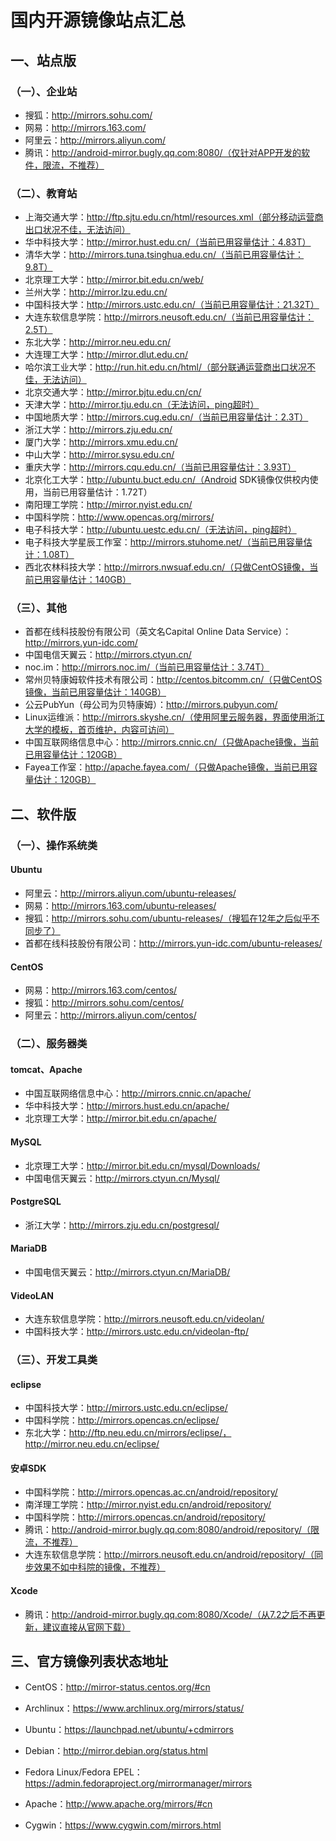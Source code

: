 # 国内开源镜像站点汇总

## 一、站点版
### （一）、企业站
- 搜狐：http://mirrors.sohu.com/
- 网易：http://mirrors.163.com/
- 阿里云：http://mirrors.aliyun.com/
- 腾讯：http://android-mirror.bugly.qq.com:8080/（仅针对APP开发的软件，限流，不推荐）

### （二）、教育站
- 上海交通大学：http://ftp.sjtu.edu.cn/html/resources.xml（部分移动运营商出口状况不佳，无法访问）
- 华中科技大学：http://mirror.hust.edu.cn/（当前已用容量估计：4.83T）
- 清华大学：http://mirrors.tuna.tsinghua.edu.cn/（当前已用容量估计：9.8T）
- 北京理工大学：http://mirror.bit.edu.cn/web/
- 兰州大学：http://mirror.lzu.edu.cn/
- 中国科技大学：http://mirrors.ustc.edu.cn/（当前已用容量估计：21.32T）
- 大连东软信息学院：http://mirrors.neusoft.edu.cn/（当前已用容量估计：2.5T）
- 东北大学：http://mirror.neu.edu.cn/
- 大连理工大学：http://mirror.dlut.edu.cn/
- 哈尔滨工业大学：http://run.hit.edu.cn/html/（部分联通运营商出口状况不佳，无法访问）
- 北京交通大学：http://mirror.bjtu.edu.cn/cn/
- 天津大学：http://mirror.tju.edu.cn（无法访问，ping超时）
- 中国地质大学：http://mirrors.cug.edu.cn/（当前已用容量估计：2.3T）
- 浙江大学：http://mirrors.zju.edu.cn/
- 厦门大学：http://mirrors.xmu.edu.cn/
- 中山大学：http://mirror.sysu.edu.cn/
- 重庆大学：http://mirrors.cqu.edu.cn/（当前已用容量估计：3.93T）
- 北京化工大学：http://ubuntu.buct.edu.cn/（Android SDK镜像仅供校内使用，当前已用容量估计：1.72T）
- 南阳理工学院：http://mirror.nyist.edu.cn/
- 中国科学院：http://www.opencas.org/mirrors/
- 电子科技大学：http://ubuntu.uestc.edu.cn/（无法访问，ping超时）
- 电子科技大学星辰工作室：http://mirrors.stuhome.net/（当前已用容量估计：1.08T）
- 西北农林科技大学：http://mirrors.nwsuaf.edu.cn/（只做CentOS镜像，当前已用容量估计：140GB）

### （三）、其他
- 首都在线科技股份有限公司（英文名Capital Online Data Service）：http://mirrors.yun-idc.com/
- 中国电信天翼云：http://mirrors.ctyun.cn/
- noc.im：http://mirrors.noc.im/（当前已用容量估计：3.74T）
- 常州贝特康姆软件技术有限公司：http://centos.bitcomm.cn/（只做CentOS镜像，当前已用容量估计：140GB）
- 公云PubYun（母公司为贝特康姆）：http://mirrors.pubyun.com/
- Linux运维派：http://mirrors.skyshe.cn/（使用阿里云服务器，界面使用浙江大学的模板，首页维护，内容可访问）
- 中国互联网络信息中心：http://mirrors.cnnic.cn/（只做Apache镜像，当前已用容量估计：120GB）
- Fayea工作室：http://apache.fayea.com/（只做Apache镜像，当前已用容量估计：120GB）

## 二、软件版

### （一）、操作系统类
#### Ubuntu
- 阿里云：http://mirrors.aliyun.com/ubuntu-releases/
- 网易：http://mirrors.163.com/ubuntu-releases/
- 搜狐：http://mirrors.sohu.com/ubuntu-releases/（搜狐在12年之后似乎不同步了）
- 首都在线科技股份有限公司：http://mirrors.yun-idc.com/ubuntu-releases/

#### CentOS
- 网易：http://mirrors.163.com/centos/
- 搜狐：http://mirrors.sohu.com/centos/
- 阿里云：http://mirrors.aliyun.com/centos/

### （二）、服务器类
#### tomcat、Apache
- 中国互联网络信息中心：http://mirrors.cnnic.cn/apache/
- 华中科技大学：http://mirrors.hust.edu.cn/apache/
- 北京理工大学：http://mirror.bit.edu.cn/apache/

#### MySQL
- 北京理工大学：http://mirror.bit.edu.cn/mysql/Downloads/
- 中国电信天翼云：http://mirrors.ctyun.cn/Mysql/

#### PostgreSQL
- 浙江大学：http://mirrors.zju.edu.cn/postgresql/

#### MariaDB
- 中国电信天翼云：http://mirrors.ctyun.cn/MariaDB/

#### VideoLAN
- 大连东软信息学院：http://mirrors.neusoft.edu.cn/videolan/
- 中国科技大学：http://mirrors.ustc.edu.cn/videolan-ftp/

### （三）、开发工具类
#### eclipse
- 中国科技大学：http://mirrors.ustc.edu.cn/eclipse/
- 中国科学院：http://mirrors.opencas.cn/eclipse/
- 东北大学：http://ftp.neu.edu.cn/mirrors/eclipse/，http://mirror.neu.edu.cn/eclipse/

#### 安卓SDK
- 中国科学院：http://mirrors.opencas.ac.cn/android/repository/
- 南洋理工学院：http://mirror.nyist.edu.cn/android/repository/
- 中国科学院：http://mirrors.opencas.cn/android/repository/
- 腾讯：http://android-mirror.bugly.qq.com:8080/android/repository/（限流，不推荐）
- 大连东软信息学院：http://mirrors.neusoft.edu.cn/android/repository/（同步效果不如中科院的镜像，不推荐）

#### Xcode
- 腾讯：http://android-mirror.bugly.qq.com:8080/Xcode/（从7.2之后不再更新，建议直接从官网下载）

## 三、官方镜像列表状态地址
- CentOS：http://mirror-status.centos.org/#cn
- Archlinux：https://www.archlinux.org/mirrors/status/
- Ubuntu：https://launchpad.net/ubuntu/+cdmirrors
- Debian：http://mirror.debian.org/status.html
- Fedora Linux/Fedora EPEL：https://admin.fedoraproject.org/mirrormanager/mirrors
- Apache：http://www.apache.org/mirrors/#cn

- Cygwin：https://www.cygwin.com/mirrors.html
